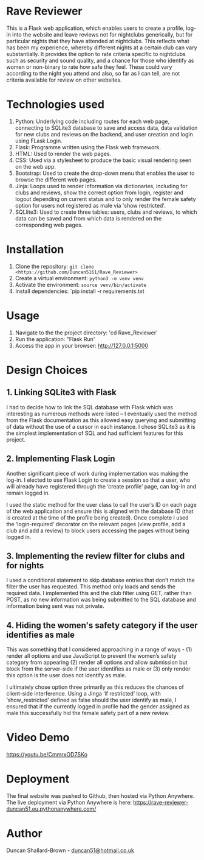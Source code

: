# Rave Reviewer
This is a Flask web application, which enables users to create a profile, log-in into the website and leave reviews not for nightclubs generically, but for particular nights that they have attended at nightclubs. This reflects what has been my experience, whereby different nights at a certain club can vary substantially. It provides the option to rate criteria specific to nightclubs such as security and sound quality, and a chance for those who identify as women or non-binary to rate how safe they feel. These could vary according to the night you attend and also, so far as I can tell, are not criteria available for review on other websites.

# Technologies used 
1. Python: Underlying code including routes for each web page, connecting to SQLite3 database to save and access data, data validation for new clubs and reviews on the backend, and user creation and login using FLask Login. 
2. Flask: Programme written using the Flask web framework.
3. HTML: Used to render the web pages.
4. CSS: Used via a stylesheet to produce the basic visual rendering seen on the web app.
5. Bootstrap: Used to create the drop-down menu that enables the user to browse the different web pages. 
6. Jinja: Loops used to render information via dictionaries, including for clubs and reviews, show the correct option from login, register and logout depending on current status and to only render the female safety option for users not registered as male via 'show restricted'. 
7. SQLlite3: Used to create three tables: users, clubs and reviews, to which data can be saved and from which data is rendered on the corresponding web pages. 

# Installation 
1.  Clone the repository: `git clone <https://github.com/Duncan5161/Rave_Reviewer>`   
2.  Create a virtual environment: `python3 -m venv venv`
3.  Activate the environment: `source venv/bin/activate`
4.  Install dependencies: `pip install -r requirements.txt

# Usage
1. Navigate to the the project directory: 'cd Rave_Reviewer' 
2. Run the application: "Flask Run'
3. Access the app in your browser: http://127.0.0.1:5000

# Design Choices
## 1. Linking SQLite3 with Flask
I had to decide how to link the SQL database with Flask which was interesting as numerous methods were listed – I eventually used the method from the Flask documentation as this allowed easy querying and submitting of data without the use of a cursor in each instance. I chose SQLite3 as it is the simplest implementation of SQL and had sufficient features for this project.

## 2. Implementing Flask Login
Another significant piece of work during implementation was making the log-in. I elected to use Flask Login to create a session so that a user, who will already have registered through the ‘create profile’ page, can log-in and remain logged in. 

I used the static method for the user class to call the user’s ID on each page of the web application and ensure this is aligned with the database ID (that is created at the time of the profile being created). Once complete I used the ‘login-required’ decorator on the  relevant pages (view profile, add a club and add a review) to block users accessing the pages without being logged in.

## 3. Implementing the review filter for clubs and for nights 
I used a conditional statement to skip database entries that don’t match the filter the user has requested. This method only loads and sends the required data. I implemented this and the club filter using GET, rather than POST, as no new information was being submitted to the SQL database and information being sent was not private.

## 4. Hiding the women's safety category if the user identifies as male
This was something that I considered approaching in a range of ways - (1) render all options and use JavaScript to prevent the women’s safety category from appearing (2) render all options and allow submission but block from the server-side if the user identifies as male or (3) only render this option is the user does not identify as male.

I ultimately chose option three primarily as this reduces the chances of client-side interference. Using a Jinga ‘if restricted’ loop, with ‘show_restricted’ defined as false should the user identify as male, I ensured that if the currently logged in profile had the gender assigned as male this successfully hid the female safety part of a new review.

# Video Demo
https://youtu.be/CmmrxOD7SKo

# Deployment
The final website was pushed to Github, then hosted via Python Anywhere. The live deployment via Python Anywhere is here: https://rave-reviewer-duncan51.eu.pythonanywhere.com/
# Author 
Duncan Shallard-Brown - duncan51@hotmail.co.uk
